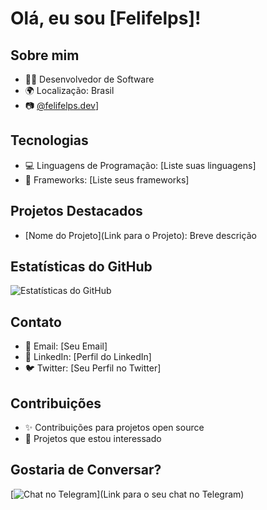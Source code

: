 # Olá, eu sou [Felifelps]!

## Sobre mim

- 👩‍💻 Desenvolvedor de Software
- 🌍 Localização: Brasil
- 📷 [@felifelps.dev](https://www.instagram.com/felifelps.dev/)]

## Tecnologias

- 💻 Linguagens de Programação: [Liste suas linguagens]
- 🚀 Frameworks: [Liste seus frameworks]

## Projetos Destacados

- [Nome do Projeto](Link para o Projeto): Breve descrição

## Estatísticas do GitHub

![Estatísticas do GitHub](https://github-readme-stats.vercel.app/api?username=seunome&show_icons=true&count_private=true&hide=contribs)

## Contato

- 📧 Email: [Seu Email]
- 💼 LinkedIn: [Perfil do LinkedIn]
- 🐦 Twitter: [Seu Perfil no Twitter]

## Contribuições

- ✨ Contribuições para projetos open source
- 🌟 Projetos que estou interessado

## Gostaria de Conversar?

[![Chat no Telegram](https://img.shields.io/badge/Chat%20on-Telegram-blue)](Link para o seu chat no Telegram)

